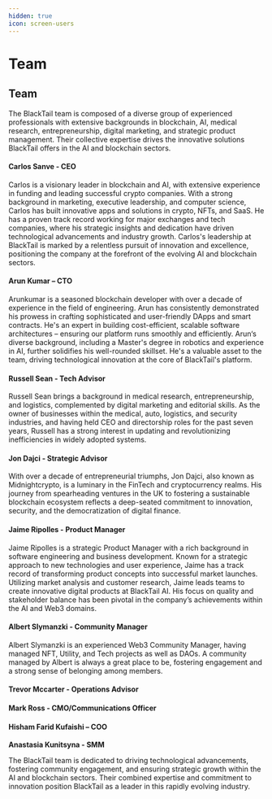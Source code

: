 ```yaml
---
hidden: true
icon: screen-users
---
```


# Team

## Team

The BlackTail team is composed of a diverse group of experienced professionals with extensive backgrounds in blockchain, AI, medical research, entrepreneurship, digital marketing, and strategic product management. Their collective expertise drives the innovative solutions BlackTail offers in the AI and blockchain sectors.

&#x20;

#### Carlos Sanve - CEO <a href="#id-2fk6b3p" id="id-2fk6b3p"></a>

Carlos is a visionary leader in blockchain and AI, with extensive experience in funding and leading successful crypto companies. With a strong background in marketing, executive leadership, and computer science, Carlos has built innovative apps and solutions in crypto, NFTs, and SaaS. He has a proven track record working for major exchanges and tech companies, where his strategic insights and dedication have driven technological advancements and industry growth. Carlos's leadership at BlackTail is marked by a relentless pursuit of innovation and excellence, positioning the company at the forefront of the evolving AI and blockchain sectors.

&#x20;

#### Arun Kumar – CTO <a href="#upglbi" id="upglbi"></a>

Arunkumar is a seasoned blockchain developer with over a decade of experience in the field of engineering. Arun has consistently demonstrated his prowess in crafting sophisticated and user-friendly DApps and smart contracts. He's an expert in building cost-efficient, scalable software architectures – ensuring our platform runs smoothly and efficiently. Arun‘s diverse background, including a Master's degree in robotics and experience in AI, further solidifies his well-rounded skillset. He's a valuable asset to the team, driving technological innovation at the core of BlackTail's platform.

&#x20;

#### Russell Sean - Tech Advisor <a href="#id-3ep43zb" id="id-3ep43zb"></a>

Russell Sean brings a background in medical research, entrepreneurship, and logistics, complemented by digital marketing and editorial skills. As the owner of businesses within the medical, auto, logistics, and security industries, and having held CEO and directorship roles for the past seven years, Russell has a strong interest in updating and revolutionizing inefficiencies in widely adopted systems.

&#x20;

#### Jon Dajci - Strategic Advisor <a href="#id-1tuee74" id="id-1tuee74"></a>

With over a decade of entrepreneurial triumphs, Jon Dajci, also known as Midnightcrypto, is a luminary in the FinTech and cryptocurrency realms. His journey from spearheading ventures in the UK to fostering a sustainable blockchain ecosystem reflects a deep-seated commitment to innovation, security, and the democratization of digital finance.

&#x20;

#### Jaime Ripolles - Product Manager <a href="#id-4du1wux" id="id-4du1wux"></a>

Jaime Ripolles is a strategic Product Manager with a rich background in software engineering and business development. Known for a strategic approach to new technologies and user experience, Jaime has a track record of transforming product concepts into successful market launches. Utilizing market analysis and customer research, Jaime leads teams to create innovative digital products at BlackTail AI. His focus on quality and stakeholder balance has been pivotal in the company’s achievements within the AI and Web3 domains.



#### Albert Slymanzki - Community Manager <a href="#id-184mhaj" id="id-184mhaj"></a>

Albert Slymanzki is an experienced Web3 Community Manager, having managed NFT, Utility, and Tech projects as well as DAOs. A community managed by Albert is always a great place to be, fostering engagement and a strong sense of belonging among members.

&#x20;

#### Trevor Mccarter - Operations Advisor <a href="#id-2szc72q" id="id-2szc72q"></a>



#### Mark Ross - CMO/Communications Officer <a href="#id-3s49zyc" id="id-3s49zyc"></a>



#### Hisham Farid Kufaishi – COO <a href="#id-279ka65" id="id-279ka65"></a>



**Anastasia Kunitsyna - SMM**

&#x20;

The BlackTail team is dedicated to driving technological advancements, fostering community engagement, and ensuring strategic growth within the AI and blockchain sectors. Their combined expertise and commitment to innovation position BlackTail as a leader in this rapidly evolving industry.
